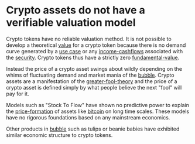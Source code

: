 # Crypto assets do not have a verifiable valuation model

Crypto tokens have no reliable valuation method. It is not possible to develop a theoretical [value](../concepts/value.md) for a crypto token because there is no demand curve generated by a [use case](../concepts/use-value.md) or any [income-cashflows](../concepts/income-cashflows.md) associated with the [security](../concepts/security.md). Crypto tokens thus have a strictly zero [fundamental-value](../concepts/fundamental-value.md).

Instead the price of a crypto asset swings about wildly depending on the whims of fluctuating demand and market mania of the [bubble](../concepts/bubble.md).  Crypto assets are a manifestation of the [greater-fool-theory](../concepts/greater-fool-theory.md) and the price of a crypto asset is defined simply by what people believe the next "fool" will pay for it.

Models such as "Stock To Flow" have shown no predictive power to explain the [price-formation](../concepts/price-formation.md) of assets like [bitcoin](../concepts/bitcoin.md) on long time scales. These models have no rigorous foundations based on any mainstream economics.
 
Other products in [bubble](../concepts/bubble.md) such as tulips or beanie babies have exhibited similar economic structure to crypto tokens.